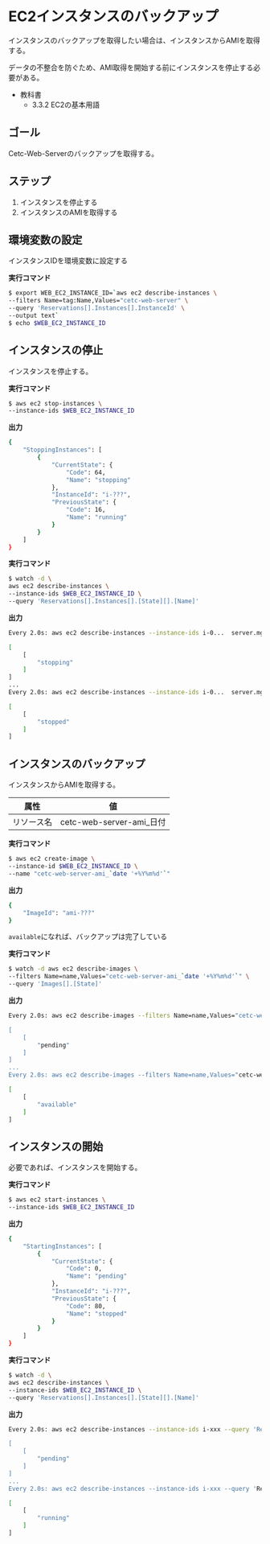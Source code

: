 # EC2インスタンスのバックアップ

インスタンスのバックアップを取得したい場合は、インスタンスからAMIを取得する。

データの不整合を防ぐため、AMI取得を開始する前にインスタンスを停止する必要がある。

- 教科書
	- 3.3.2 EC2の基本用語

## ゴール
Cetc-Web-Serverのバックアップを取得する。

## ステップ
1. インスタンスを停止する
2. インスタンスのAMIを取得する

## 環境変数の設定

インスタンスIDを環境変数に設定する

**実行コマンド**
```bash
$ export WEB_EC2_INSTANCE_ID=`aws ec2 describe-instances \
--filters Name=tag:Name,Values="cetc-web-server" \
--query 'Reservations[].Instances[].InstanceId' \
--output text`
$ echo $WEB_EC2_INSTANCE_ID
```
## インスタンスの停止

インスタンスを停止する。

**実行コマンド**

```bash
$ aws ec2 stop-instances \
--instance-ids $WEB_EC2_INSTANCE_ID
```
**出力**

```bash
{
	"StoppingInstances": [
		{
			"CurrentState": {
				"Code": 64,
				"Name": "stopping"
			},
			"InstanceId": "i-???",
			"PreviousState": {
				"Code": 16,
				"Name": "running"
			}
		}
	]
}
```

**実行コマンド**
```bash
$ watch -d \
aws ec2 describe-instances \
--instance-ids $WEB_EC2_INSTANCE_ID \
--query 'Reservations[].Instances[].[State][].[Name]'
```
**出力**
```bash
Every 2.0s: aws ec2 describe-instances --instance-ids i-0...  server.mgt.local: Sun Jun 21 17:58:33 2020

[
	[
		"stopping"
	]
]
...
Every 2.0s: aws ec2 describe-instances --instance-ids i-0...  server.mgt.local: Sun Jun 21 17:58:55 2020

[
	[
		"stopped"
	]
]
```
## インスタンスのバックアップ
インスタンスからAMIを取得する。

| 属性       | 値                  |
| ---------- | ------------------- |
| リソース名 | cetc-web-server-ami_日付 |

**実行コマンド**
```bash
$ aws ec2 create-image \
--instance-id $WEB_EC2_INSTANCE_ID \
--name "cetc-web-server-ami_`date '+%Y%m%d'`"
```
**出力**
```bash
{
    "ImageId": "ami-???"
}
```

`available`になれば、バックアップは完了している

**実行コマンド**
```bash
$ watch -d aws ec2 describe-images \
--filters Name=name,Values="cetc-web-server-ami_`date '+%Y%m%d'`" \
--query 'Images[].[State]'
```
**出力**
```bash
Every 2.0s: aws ec2 describe-images --filters Name=name,Values="cetc-web-server-ami_20201... Sun Jun 21 18:09:54 2020

[
    [
        "pending"
    ]
]
...
Every 2.0s: aws ec2 describe-images --filters Name=name,Values="cetc-web-server-ami_20201... Sun Jun 21 18:09:59 2020

[
    [
        "available"
    ]
]
```

## インスタンスの開始

必要であれば、インスタンスを開始する。

**実行コマンド**
```bash
$ aws ec2 start-instances \
--instance-ids $WEB_EC2_INSTANCE_ID
```

**出力**
```bash
{
	"StartingInstances": [
		{
			"CurrentState": {
				"Code": 0,
				"Name": "pending"
			},
			"InstanceId": "i-???",
			"PreviousState": {
				"Code": 80,
				"Name": "stopped"
			}
		}
	]
}
```

**実行コマンド**
```bash
$ watch -d \
aws ec2 describe-instances \
--instance-ids $WEB_EC2_INSTANCE_ID \
--query 'Reservations[].Instances[].[State][].[Name]'
```

**出力**
```bash
Every 2.0s: aws ec2 describe-instances --instance-ids i-xxx --query 'Reserv... Sun Jun 21 17:59:31 2020

[
	[
		"pending"
	]
]
...
Every 2.0s: aws ec2 describe-instances --instance-ids i-xxx --query 'Reserv... Sun Jun 21 17:59:36 2020

[
	[
		"running"
	]
]
```
